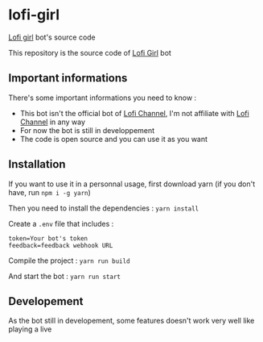 
# lofi-girl

[Lofi girl](https://discord.com/oauth2/authorize?client_id=1037028318404419596&permissions=277028554752&scope=bot%20applications.commands) bot's source code

This repository is the source code of [Lofi Girl](https://discord.com/oauth2/authorize?client_id=1037028318404419596&permissions=277028554752&scope=bot%20applications.commands) bot

## Important informations

There's some important informations you need to know :

* This bot isn't the official bot of [Lofi Channel](https://youtube.com/c/LofiGirl), I'm not affiliate with [Lofi Channel](https://youtube.com/c/LofiGirl) in any way
* For now the bot is still in developpement
* The code is open source and you can use it as you want

## Installation

If you want to use it in a personnal usage, first download yarn (if you don't have, run `npm i -g yarn`)

Then you need to install the dependencies : `yarn install`

Create a `.env` file that includes :

```env
token=Your bot's token
feedback=feedback webhook URL
```

Compile the project : `yarn run build`

And start the bot : `yarn run start`

## Developement

As the bot still in developement, some features doesn't work very well like playing a live

